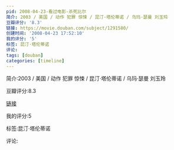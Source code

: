 ```yaml
---
pid: 2008-04-23-看过电影-杀死比尔
简介: 2003 / 美国 / 动作 犯罪 惊悚 / 昆汀·塔伦蒂诺 / 乌玛·瑟曼 刘玉玲
豆瓣评分: '8.3'
链接: https://movie.douban.com/subject/1291580/
创建时间: '2008-04-23 17:52:10'
我的评分: '5'
标签: 昆汀·塔伦蒂诺
评论:
tags: [douban]
categories: [timeline]
---
```

简介:2003 / 美国 / 动作 犯罪 惊悚 / 昆汀·塔伦蒂诺 / 乌玛·瑟曼 刘玉玲

豆瓣评分:8.3

[链接](https://movie.douban.com/subject/1291580/)

我的评分:5

标签:昆汀·塔伦蒂诺

评论:

